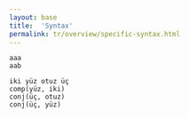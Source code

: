 ```yaml
---
layout: base
title:  'Syntax'
permalink: tr/overview/specific-syntax.html
---
```





```
aaa
aab
```


~~~~ sdparse
iki yüz otuz üç 
comp(yüz, iki)
conj(üç, otuz)
conj(üç, yüz)

~~~~

